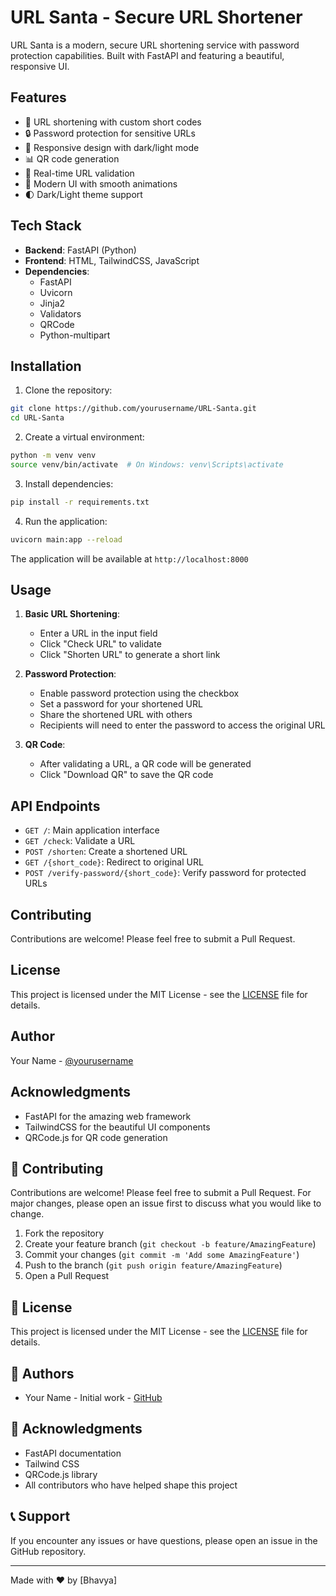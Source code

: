 # URL Santa - Secure URL Shortener

URL Santa is a modern, secure URL shortening service with password protection capabilities. Built with FastAPI and featuring a beautiful, responsive UI.

## Features

- 🔗 URL shortening with custom short codes
- 🔒 Password protection for sensitive URLs
- 📱 Responsive design with dark/light mode
- 📊 QR code generation
- 🔄 Real-time URL validation
- 🎨 Modern UI with smooth animations
- 🌓 Dark/Light theme support

## Tech Stack

- **Backend**: FastAPI (Python)
- **Frontend**: HTML, TailwindCSS, JavaScript
- **Dependencies**:
  - FastAPI
  - Uvicorn
  - Jinja2
  - Validators
  - QRCode
  - Python-multipart

## Installation

1. Clone the repository:
```bash
git clone https://github.com/yourusername/URL-Santa.git
cd URL-Santa
```

2. Create a virtual environment:
```bash
python -m venv venv
source venv/bin/activate  # On Windows: venv\Scripts\activate
```

3. Install dependencies:
```bash
pip install -r requirements.txt
```

4. Run the application:
```bash
uvicorn main:app --reload
```

The application will be available at `http://localhost:8000`

## Usage

1. **Basic URL Shortening**:
   - Enter a URL in the input field
   - Click "Check URL" to validate
   - Click "Shorten URL" to generate a short link

2. **Password Protection**:
   - Enable password protection using the checkbox
   - Set a password for your shortened URL
   - Share the shortened URL with others
   - Recipients will need to enter the password to access the original URL

3. **QR Code**:
   - After validating a URL, a QR code will be generated
   - Click "Download QR" to save the QR code

## API Endpoints

- `GET /`: Main application interface
- `GET /check`: Validate a URL
- `POST /shorten`: Create a shortened URL
- `GET /{short_code}`: Redirect to original URL
- `POST /verify-password/{short_code}`: Verify password for protected URLs

## Contributing

Contributions are welcome! Please feel free to submit a Pull Request.

## License

This project is licensed under the MIT License - see the [LICENSE](LICENSE) file for details.

## Author

Your Name - [@yourusername](https://github.com/yourusername)

## Acknowledgments

- FastAPI for the amazing web framework
- TailwindCSS for the beautiful UI components
- QRCode.js for QR code generation

## 🤝 Contributing

Contributions are welcome! Please feel free to submit a Pull Request. For major changes, please open an issue first to discuss what you would like to change.

1. Fork the repository
2. Create your feature branch (`git checkout -b feature/AmazingFeature`)
3. Commit your changes (`git commit -m 'Add some AmazingFeature'`)
4. Push to the branch (`git push origin feature/AmazingFeature`)
5. Open a Pull Request

## 📄 License

This project is licensed under the MIT License - see the [LICENSE](LICENSE) file for details.

## 👥 Authors

- Your Name - Initial work - [GitHub](https://github.com/terminator2299)

## 🙏 Acknowledgments

- FastAPI documentation
- Tailwind CSS
- QRCode.js library
- All contributors who have helped shape this project

## 📞 Support

If you encounter any issues or have questions, please open an issue in the GitHub repository.

---

Made with ❤️ by [Bhavya]

